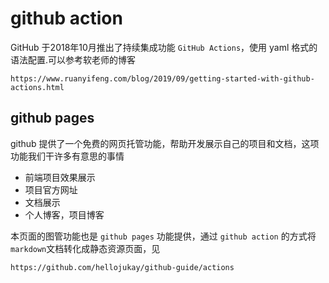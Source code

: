 # github action
GitHub 于2018年10月推出了持续集成功能 `GitHub Actions`，使用 yaml 格式的语法配置.可以参考软老师的博客
```
https://www.ruanyifeng.com/blog/2019/09/getting-started-with-github-actions.html
```
## github pages
github 提供了一个免费的网页托管功能，帮助开发展示自己的项目和文档，这项功能我们干许多有意思的事情

* 前端项目效果展示
* 项目官方网址
* 文档展示
* 个人博客，项目博客

本页面的图管功能也是 `github pages` 功能提供，通过 `github action` 的方式将 `markdown`文档转化成静态资源页面，见
```
https://github.com/hellojukay/github-guide/actions
```


